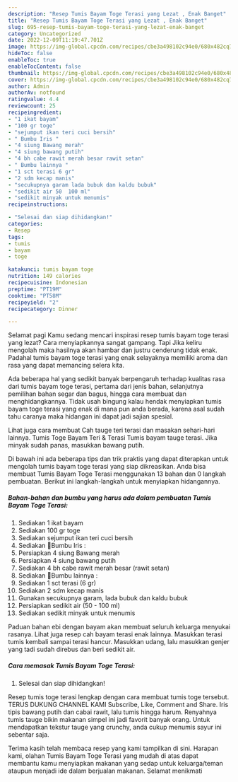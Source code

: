 ```yaml
---
description: "Resep Tumis Bayam Toge Terasi yang Lezat , Enak Banget"
title: "Resep Tumis Bayam Toge Terasi yang Lezat , Enak Banget"
slug: 695-resep-tumis-bayam-toge-terasi-yang-lezat-enak-banget
category: Uncategorized
date: 2022-12-09T11:19:47.701Z
image: https://img-global.cpcdn.com/recipes/cbe3a498102c94e0/680x482cq70/tumis-bayam-toge-terasi-foto-resep-utama.jpg
hideToc: false
enableToc: true
enableTocContent: false
thumbnail: https://img-global.cpcdn.com/recipes/cbe3a498102c94e0/680x482cq70/tumis-bayam-toge-terasi-foto-resep-utama.jpg
cover: https://img-global.cpcdn.com/recipes/cbe3a498102c94e0/680x482cq70/tumis-bayam-toge-terasi-foto-resep-utama.jpg
author: Admin
authorAv: notfound
ratingvalue: 4.4
reviewcount: 25
recipeingredient:
- "1 ikat bayam"
- "100 gr toge"
- "sejumput ikan teri cuci bersih"
- " Bumbu Iris "
- "4 siung Bawang merah"
- "4 siung bawang putih"
- "4 bh cabe rawit merah besar rawit setan"
- " Bumbu lainnya "
- "1 sct terasi 6 gr"
- "2 sdm kecap manis"
- "secukupnya garam lada bubuk dan kaldu bubuk"
- "sedikit air 50  100 ml"
- "sedikit minyak untuk menumis"
recipeinstructions:

- "Selesai dan siap dihidangkan!"
categories:
- Resep
tags:
- tumis
- bayam
- toge

katakunci: tumis bayam toge 
nutrition: 149 calories
recipecuisine: Indonesian
preptime: "PT19M"
cooktime: "PT58M"
recipeyield: "2"
recipecategory: Dinner

---
```



Selamat pagi Kamu sedang mencari inspirasi resep tumis bayam toge terasi yang lezat? Cara menyiapkannya sangat gampang. Tapi Jika keliru mengolah maka hasilnya akan hambar dan justru cenderung tidak enak. Padahal tumis bayam toge terasi yang enak selayaknya memiliki aroma dan rasa yang dapat memancing selera kita.


Ada beberapa hal yang sedikit banyak berpengaruh terhadap kualitas rasa dari tumis bayam toge terasi, pertama dari jenis bahan, selanjutnya pemilihan bahan segar dan bagus, hingga cara membuat dan menghidangkannya. Tidak usah bingung kalau hendak menyiapkan tumis bayam toge terasi yang enak di mana pun anda berada, karena asal sudah tahu caranya maka hidangan ini dapat jadi sajian spesial.

Lihat juga cara membuat Cah tauge teri terasi dan masakan sehari-hari lainnya. Tumis Toge Bayam Teri &amp; Terasi Tumis bayam tauge terasi. Jika minyak sudah panas, masukkan bawang putih.


Di bawah ini ada beberapa tips dan trik praktis yang dapat diterapkan untuk mengolah tumis bayam toge terasi yang siap dikreasikan. Anda bisa membuat Tumis Bayam Toge Terasi menggunakan 13 bahan dan 0 langkah pembuatan. Berikut ini langkah-langkah untuk menyiapkan hidangannya.

<!--inarticleads1-->

##### Bahan-bahan dan bumbu yang harus ada dalam pembuatan Tumis Bayam Toge Terasi:

1. Sediakan 1 ikat bayam
1. Sediakan 100 gr toge
1. Sediakan sejumput ikan teri cuci bersih
1. Sediakan  🍳Bumbu Iris :
1. Persiapkan 4 siung Bawang merah
1. Persiapkan 4 siung bawang putih
1. Sediakan 4 bh cabe rawit merah besar (rawit setan)
1. Sediakan  🍳Bumbu lainnya :
1. Sediakan 1 sct terasi (6 gr)
1. Sediakan 2 sdm kecap manis
1. Gunakan secukupnya garam, lada bubuk dan kaldu bubuk
1. Persiapkan sedikit air (50 - 100 ml)
1. Sediakan sedikit minyak untuk menumis


Paduan bahan ebi dengan bayam akan membuat seluruh keluarga menyukai rasanya. Lihat juga resep cah bayam terasi enak lainnya. Masukkan terasi tumis kembali sampai terasi hancur. Masukkan udang, lalu masukkan genjer yang tadi sudah direbus dan beri sedikit air. 

<!--inarticleads2-->

##### Cara memasak Tumis Bayam Toge Terasi:


1. Selesai dan siap dihidangkan!

Resep tumis toge terasi lengkap dengan cara membuat tumis toge tersebut. TERUS DUKUNG CHANNEL KAMI Subscribe, Like, Comment and Share. Iris tipis bawang putih dan cabai rawit, lalu tumis hingga harum. Renyahnya tumis tauge bikin makanan simpel ini jadi favorit banyak orang. Untuk mendapatkan tekstur tauge yang crunchy, anda cukup menumis sayur ini sebentar saja. 

Terima kasih telah membaca resep yang kami tampilkan di sini. Harapan kami, olahan Tumis Bayam Toge Terasi yang mudah di atas dapat membantu kamu menyiapkan makanan yang sedap untuk keluarga/teman ataupun menjadi ide dalam berjualan makanan. Selamat menikmati
